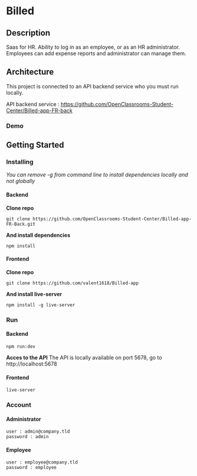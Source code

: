 # Billed

## Description

Saas for HR. Ability to log in as an employee, or as an HR administrator.
Employees can add expense reports and administrator can manage them.

## Architecture
This project is connected to an API backend service who you must run locally.

API backend service : https://github.com/OpenClassrooms-Student-Center/Billed-app-FR-back

### Demo

## Getting Started

### Installing

*You can remove -g from command line to install dependencies locally and not globally*

#### Backend
**Clone repo**
```
git clone https://github.com/OpenClassrooms-Student-Center/Billed-app-FR-Back.git
```

**And install dependencies**
```
npm install
```

#### Frontend
**Clone repo**
```
git clone https://github.com/valent1618/Billed-app
```

**And install live-server**
```
npm install -g live-server
```

### Run

#### Backend
```
npm run:dev
```

**Acces to the API**
The API is locally available on port 5678, go to http://localhost:5678

#### Frontend
```
live-server
```

### Account
#### Administrator
```
user : admin@company.tld
password : admin
```

#### Employee
```
user : employee@company.tld
password : employee
```
